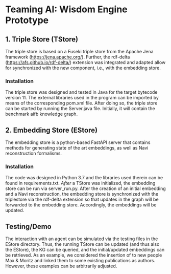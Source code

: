 # Teaming AI: Wisdom Engine Prototype

## 1. Triple Store (TStore)

The triple store is based on a Fuseki triple store from the Apache Jena framework (https://jena.apache.org/). Further, the rdf-delta (https://afs.github.io/rdf-delta/) extension was integrated and adapted allow for synchronized with the new component, i.e., with the embedding store.

### Installation

The triple store was designed and tested in Java for the target bytecode version 11. The external libraries used in the program can be imported by means of the corresponding pom.xml file. After doing so, the triple store can be started by running the Server.java file. Initially, it will contain the benchmark aifb knowledge graph.

## 2. Embedding Store (EStore)

The embedding store is a python-based FastAPI server that contains methods for generating state of the art embeddings, as well as Navi reconstruction formalisms. 

### Installation

The code was designed in Python 3.7 and the libraries used therein can be found in requirements.txt. *After* a TStore was initialized, the embedding store can be run via server_run.py. After the creation of an initial embedding and a Navi reconstruction, the embedding store is synchronized with the triplestore via the rdf-delta extension so that updates in the graph will be forwarded to the embedding store. Accordingly, the embeddings will be updated.

## Testing/Demo

The interaction with an agent can be simulated via the testing files in the EStore directory. Thus, the running TStore can be updated (and thus also the EStore), the KG can be queried, and the initial/updated embeddings can be retrieved. As an example, we considered the insertion of to new people Max & Moritz and linked them to some existing publications as authors. However, these examples can be arbitrarily adjusted.
